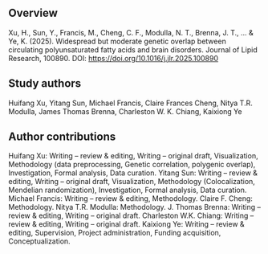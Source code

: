 ## Overview
Xu, H., Sun, Y., Francis, M., Cheng, C. F., Modulla, N. T., Brenna, J. T., ... & Ye, K. (2025). Widespread but moderate genetic overlap between circulating polyunsaturated fatty acids and brain disorders. Journal of Lipid Research, 100890. DOI: https://doi.org/10.1016/j.jlr.2025.100890

## Study authors
Huifang Xu, Yitang Sun, Michael Francis, Claire Frances Cheng, Nitya T.R. Modulla, James Thomas Brenna, Charleston W. K. Chiang, Kaixiong Ye

## Author contributions
Huifang Xu: Writing – review & editing, Writing – original draft, Visualization, Methodology (data preprocessing, Genetic correlation, polygenic overlap), Investigation, Formal analysis, Data curation. Yitang Sun: Writing – review & editing, Writing – original draft, Visualization, Methodology (Colocalization, Mendelian randomization), Investigation, Formal analysis, Data curation. Michael Francis: Writing – review & editing, Methodology. Claire F. Cheng: Methodology. Nitya T.R. Modulla: Methodology. J. Thomas Brenna: Writing – review & editing, Writing – original draft. Charleston W.K. Chiang: Writing – review & editing, Writing – original draft. Kaixiong Ye: Writing – review & editing, Supervision, Project administration, Funding acquisition, Conceptualization.

